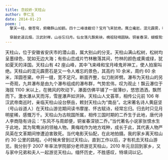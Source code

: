 ```yaml
---
title: 念奴娇·天柱山
author: 李仁玉
date: 2014-01-23
poem: |
  擎天一柱，傲苍穹，俯瞰群山如鹤。四十二峰谁截切？宝月飞来犹绝。鹰立巉岩，混元霹雳，响瀑声吴越。山川如画，醉迷多少豪杰。

  穿越史道云烟，汉武封禅，山谷忘归月。仙女落凡飘紫袂，槐祖轻喃圆缺。铜雀春深，蝴蝶鸳鸯，黄梅声咽咽。人生如梦，一壶浊酒江月。
---
```


天柱山，位于安徽省安庆市的潜山县，属大别山的分支。天柱山满山松树，松树均呈墨绿色，犹如无边大海；有些山峦成片竹林散落其间，竹林的颜色或黄或绿，犹如夏天的泽国。天柱山有 42 座山峰，其中飞来峰和宝月峰鬼斧神工，使人拍案叫绝。天柱山的混元霹雳石是又一令人难忘的景色，其高约 10 余米，周约 60 余米，浑圆苍黛。中开一缝，宽不足尺。断面齐整，似刀削斧劈。瀑布为天柱山的另一奇观，九井瀑布是由九个瀑布组成的瀑布群，气势宏伟，叹为观止！飘云瀑位于海拔 1100 米以上，在微风的吹动下，瀑面仿佛平铺了一层薄纱，悠悠洒洒，飘然而下。激水瀑从天而泻，雪崖瀑声如洪钟。天柱山人文荟萃，相传公元前 106 年汉武帝南巡时，亲临天柱山设台祭岳，敕封天柱山为“南岳”。北宋著名诗人黄庭坚（号山谷道人）在天柱山游览期间读书摩崖、怀古赋诗，经常忘归。归去时只见月明星稀，感慨万千。天柱山为古皖国所属，相传三国时期的二乔生于此地，唐代诗人李商隐有诗云：“东风不与周郎便，铜雀春深锁二乔。”当代著名小说家张恨水生于此地，其为鸳鸯派的领袖人物。黄梅戏作为地方戏种，成长于此，其代表人物严凤英在文革期间惨遭迫害致死。当代电影天仙配，在此地拍摄。我的家乡离天柱山约 30 公里的路程。小时候未曾到过天柱山，直到工作以后，才有机去天柱山游览。我分别于 2007 年率法学院部分老师游览天柱山，2010 年元旦回到家乡，又与家中兄弟和夫人一起游览天柱山。缅怀历史，不胜感叹，特填词以记。
